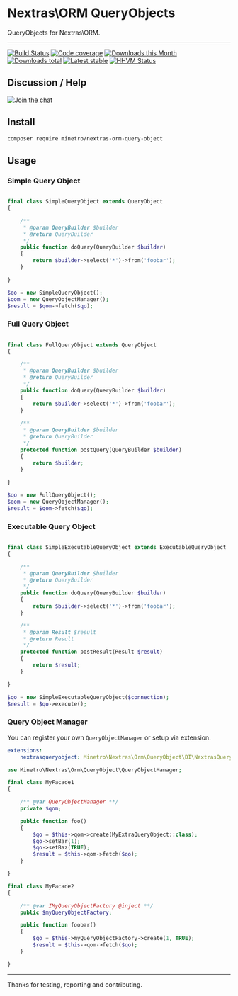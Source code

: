 # Nextras\ORM QueryObjects

QueryObjects for Nextras\ORM.

-----

[![Build Status](https://img.shields.io/travis/minetro/nextras-orm-query-object.svg?style=flat-square)](https://travis-ci.org/minetro/nextras-orm-query-object)
[![Code coverage](https://img.shields.io/coveralls/minetro/nextras-orm-query-object.svg?style=flat-square)](https://coveralls.io/r/minetro/nextras-orm-query-object)
[![Downloads this Month](https://img.shields.io/packagist/dm/minetro/nextras-orm-query-object.svg?style=flat-square)](https://packagist.org/packages/minetro/nextras-orm-query-object)
[![Downloads total](https://img.shields.io/packagist/dt/minetro/nextras-orm-query-object.svg?style=flat-square)](https://packagist.org/packages/minetro/nextras-orm-query-object)
[![Latest stable](https://img.shields.io/packagist/v/minetro/nextras-orm-query-object.svg?style=flat-square)](https://packagist.org/packages/minetro/nextras-orm-query-object)
[![HHVM Status](https://img.shields.io/hhvm/minetro/nextras-orm-query-object.svg?style=flat-square)](http://hhvm.h4cc.de/package/minetro/nextras-orm-query-object)

## Discussion / Help

[![Join the chat](https://img.shields.io/gitter/room/minetro/nette.svg?style=flat-square)](https://gitter.im/minetro/nette?utm_source=badge&utm_medium=badge&utm_campaign=pr-badge&utm_content=badge)

## Install

```sh
composer require minetro/nextras-orm-query-object
```

## Usage

### Simple Query Object

```php

final class SimpleQueryObject extends QueryObject
{

    /**
     * @param QueryBuilder $builder
     * @return QueryBuilder
     */
    public function doQuery(QueryBuilder $builder)
    {
        return $builder->select('*')->from('foobar');
    }

}
```

```php
$qo = new SimpleQueryObject();
$qom = new QueryObjectManager();
$result = $qom->fetch($qo);
```

### Full Query Object

```php

final class FullQueryObject extends QueryObject
{

    /**
     * @param QueryBuilder $builder
     * @return QueryBuilder
     */
    public function doQuery(QueryBuilder $builder)
    {
        return $builder->select('*')->from('foobar');
    }
    
    /**
     * @param QueryBuilder $builder
     * @return QueryBuilder
     */
    protected function postQuery(QueryBuilder $builder)
    {
        return $builder;
    }

}
```

```php
$qo = new FullQueryObject();
$qom = new QueryObjectManager();
$result = $qom->fetch($qo);
```

### Executable Query Object

```php

final class SimpleExecutableQueryObject extends ExecutableQueryObject
{

    /**
     * @param QueryBuilder $builder
     * @return QueryBuilder
     */
    public function doQuery(QueryBuilder $builder)
    {
        return $builder->select('*')->from('foobar');
    }

    /**
     * @param Result $result
     * @return Result
     */
    protected function postResult(Result $result)
    {
        return $result;
    }

}
```

```php
$qo = new SimpleExecutableQueryObject($connection);
$result = $qo->execute();
```

### Query Object Manager

You can register your own `QueryObjectManager` or setup via extension.

```yaml
extensions:
    nextrasqueryobject: Minetro\Nextras\Orm\QueryObject\DI\NextrasQueryObjectExtension
```

```php
use Minetro\Nextras\Orm\QueryObject\QueryObjectManager;

final class MyFacade1
{

    /** @var QueryObjectManager **/
    private $qom;

    public function foo()
    {
        $qo = $this->qom->create(MyExtraQueryObject::class);
        $qo->setBar(1);
        $qo->setBaz(TRUE);
        $result = $this->qom->fetch($qo);
    }

}
```

```php
final class MyFacade2
{

    /** @var IMyQueryObjectFactory @inject **/
    public $myQueryObjectFactory;

    public function foobar()
    {
        $qo = $this->myQueryObjectFactory->create(1, TRUE);
        $result = $this->qom->fetch($qo);
    }

}
```

-----

Thanks for testing, reporting and contributing.
